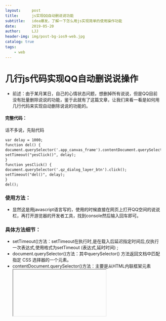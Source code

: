 ```yaml
---
layout:     post
title:      js实现QQ自动删说说功能
subtitle:   idea爆发，了解一下怎么用js实现简单的使用操作功能
date:       2019-05-20
author:     LJJ
header-img: img/post-bg-ios9-web.jpg
catalog: true
tags:
    - web
---
```



# 几行js代码实现QQ自动删说说操作
- 前述：由于某月某日，自己的心情状态问题，想删掉所有说说，但是QQ目前没有批量删除说说的功能，鉴于此就有了这篇文章，让我们来看一看是如何用几行代码来实现自动删除说说的功能的。

#### 完整代码：
话不多说，先贴代码

    var delay = 1000; 
    function del() { 
    document.querySelector('.app_canvas_frame').contentDocument.querySelector('.del_btn').click(); 
    setTimeout("yesClick()", delay); 
    } 
    function yesClick() { 
    document.querySelector('.qz_dialog_layer_btn').click(); 
    setTimeout("del()", delay); 
    } 
    del();

### 使用方法：
- 显然这是用javascript语言写的，使用的时候直接在网页上打开QQ空间的说说栏，再打开游览器的开发者工具，找到console然后输入回车即可。

### 具体方法细节：
- setTimeout()方法：setTimeout在执行时,是在载入后延迟指定时间后,仅执行一次表达式,使用格式为setTimeout (表达式,延时时间) ;
- document.querySelector()方法：其中querySelector() 方法返回文档中匹配指定 CSS 选择器的一个元素。
- contentDocument.querySelector()方法：主要是从HTML内联框架元素 <iframe>中返回得到指定的CSS选择器中的元素。
- click()方法：点击一次鼠标，包括按下与松开。
- del()与yesClick()方法相互嵌套即可实现自动删除的循环，直至删完停止报错。

### 中间参数：
- '.app_canvas_frame'：内嵌说说所在body部的iframe元素名
![.](/img/post-qz-01.png)  
![.](/img/post-qz-02.png)
- '.del_btn'：单条说说下更多中的"删除"元素名
![.](/img/post-qz-03.png)
- '.qz_dialog_layer_btn'：确认删除说说中"是"元素名
![.](/img/post-qz-04.png)

### Tips(附加一点):
- 谷歌开发者工具Ctrl+F: 在Elements栏目下按下快捷键即可很快查找到元素位置。
